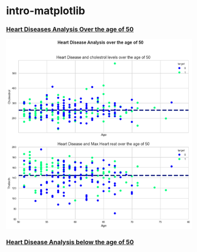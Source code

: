# intro-matplotlib
### [Heart Diseases Analysis Over the age of 50](https://github.com/codebyrazakhan/intro-matplotlib/blob/main/heartdiesease.png)
<img src = "https://github.com/codebyrazakhan/intro-matplotlib/blob/main/heartdiesease.png" />

### [Heart Disease Analysis below the age of 50](https://github.com/codebyrazakhan/intro-matplotlib/blob/main/below_50.png)
<imag src = "https://github.com/codebyrazakhan/intro-matplotlib/blob/main/below_50.png" />
